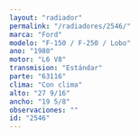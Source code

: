 ```yaml
---
layout: "radiador"
permalink: "/radiadores/2546/"
marca: "Ford"
modelo: "F-150 / F-250 / Lobo"
ano: "1980"
motor: "L6 V8"
transmision: "Estándar"
parte: "63116"
clima: "Con clima"
alto: "27 9/16"
ancho: "19 5/8"
observaciones: ""
id: "2546"
---
```



